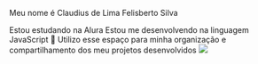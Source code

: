 Meu nome é Claudius de Lima Felisberto Silva

Estou estudando na Alura
Estou me desenvolvendo na linguagem JavaScript 👶
Utilizo esse espaço para minha organização e compartilhamento dos meu projetos desenvolvidos
![](https://tenor.com/ooEeimKFdT.gif)

